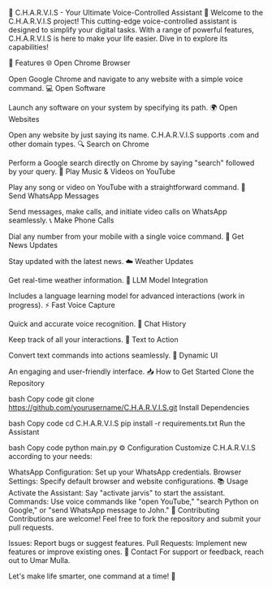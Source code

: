 🌟 C.H.A.R.V.I.S - Your Ultimate Voice-Controlled Assistant 🌟
Welcome to the C.H.A.R.V.I.S project! This cutting-edge voice-controlled assistant is designed to simplify your digital tasks. With a range of powerful features, C.H.A.R.V.I.S is here to make your life easier. Dive in to explore its capabilities!

🚀 Features
🌐 Open Chrome Browser

Open Google Chrome and navigate to any website with a simple voice command.
💻 Open Software

Launch any software on your system by specifying its path.
🌍 Open Websites

Open any website by just saying its name. C.H.A.R.V.I.S supports .com and other domain types.
🔍 Search on Chrome

Perform a Google search directly on Chrome by saying "search" followed by your query.
🎵 Play Music & Videos on YouTube

Play any song or video on YouTube with a straightforward command.
📱 Send WhatsApp Messages

Send messages, make calls, and initiate video calls on WhatsApp seamlessly.
📞 Make Phone Calls

Dial any number from your mobile with a single voice command.
📰 Get News Updates

Stay updated with the latest news.
☁️ Weather Updates

Get real-time weather information.
🤖 LLM Model Integration

Includes a language learning model for advanced interactions (work in progress).
⚡ Fast Voice Capture

Quick and accurate voice recognition.
📜 Chat History

Keep track of all your interactions.
📝 Text to Action

Convert text commands into actions seamlessly.
🎨 Dynamic UI

An engaging and user-friendly interface.
📥 How to Get Started
Clone the Repository

bash
Copy code
git clone https://github.com/yourusername/C.H.A.R.V.I.S.git
Install Dependencies

bash
Copy code
cd C.H.A.R.V.I.S
pip install -r requirements.txt
Run the Assistant

bash
Copy code
python main.py
⚙️ Configuration
Customize C.H.A.R.V.I.S according to your needs:

WhatsApp Configuration: Set up your WhatsApp credentials.
Browser Settings: Specify default browser and website configurations.
📚 Usage
Activate the Assistant: Say "activate jarvis" to start the assistant.
Commands: Use voice commands like "open YouTube," "search Python on Google," or "send WhatsApp message to John."
🤝 Contributing
Contributions are welcome! Feel free to fork the repository and submit your pull requests.

Issues: Report bugs or suggest features.
Pull Requests: Implement new features or improve existing ones.
📧 Contact
For support or feedback, reach out to Umar Mulla.

Let's make life smarter, one command at a time! 🚀

